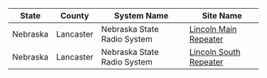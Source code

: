 | State | County | System Name | Site Name | 
|-------|--------|-------------|-----------|
| Nebraska | Lancaster | Nebraska State Radio System | [Lincoln Main Repeater](/configs/Nebraska/counties/LANCASTER/Lincoln_Main_Repeater.NESRS.023.P25.json) |
| Nebraska | Lancaster | Nebraska State Radio System | [Lincoln South Repeater](/configs/Nebraska/counties/LANCASTER/%20Lincoln_South_Repeater.NESRS.023.P25.json) |
